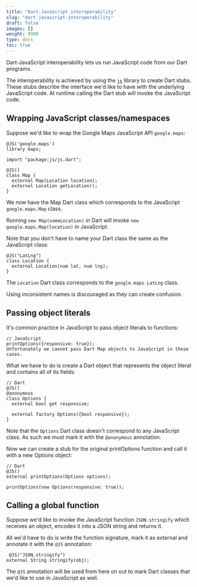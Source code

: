 ```yaml
---
title: "Dart-JavaScript interoperability"
slug: "dart-javascript-interoperability"
draft: false
images: []
weight: 9990
type: docs
toc: true
---
```


Dart-JavaScript interoperability lets us run JavaScript code from our Dart programs.

The interoperability is achieved by using the [`js`](https://pub.dartlang.org/packages/js) library to create Dart stubs. These stubs describe the interface we'd like to have with the underlying JavaScript code. At runtime calling the Dart stub will invoke the JavaScript code.

## Wrapping JavaScript classes/namespaces
Suppose we'd like to wrap the Google Maps JavaScript API `google.maps`:

    @JS('google.maps')
    library maps;
    
    import "package:js/js.dart";
    
    @JS()
    class Map {
      external Map(Location location);
      external Location getLocation();
    }

We now have the Map Dart class which corresponds to the JavaScript `google.maps.Map` class.

Running `new Map(someLocation)` in Dart will invoke `new google.maps.Map(location)` in JavaScript.

Note that you don't have to name your Dart class the same as the JavaScript class:

    @JS("LatLng")
    class Location {
      external Location(num lat, num lng);
    }

The `Location` Dart class corresponds to the `google.maps.LatLng` class.

Using inconsistent names is discouraged as they can create confusion.


## Passing object literals
It's common practice in JavaScript to pass object literals to functions:

    // JavaScript
    printOptions({responsive: true});
    Unfortunately we cannot pass Dart Map objects to JavaScript in these cases.

What we have to do is create a Dart object that represents the object literal and contains all of its fields:

    // Dart
    @JS()
    @anonymous
    class Options {
      external bool get responsive;
    
      external factory Options({bool responsive});
    }

Note that the `Options` Dart class doesn't correspond to any JavaScript class. As such we must mark it with the `@anonymous` annotation.

Now we can create a stub for the original printOptions function and call it with a new Options object:

    // Dart
    @JS()
    external printOptions(Options options);
    
    printOptions(new Options(responsive: true));



## Calling a global function
Suppose we'd like to invoke the JavaScript function `JSON.stringify` which receives an object, encodes it into a JSON string and returns it.

All we'd have to do is write the function signature, mark it as external and annotate it with the `@JS` annotation:

     @JS("JSON.stringify")
    external String stringify(obj);

The `@JS` annotation will be used from here on out to mark Dart classes that we'd like to use in JavaScript as well.


